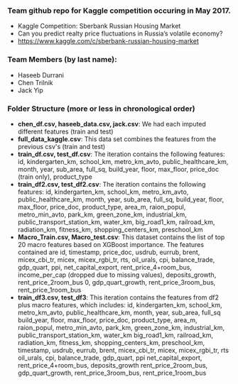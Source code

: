 ### Team github repo for Kaggle competition occuring in May 2017. 
* Kaggle Competition: Sberbank Russian Housing Market
* Can you predict realty price fluctuations in Russia’s volatile economy?
* https://www.kaggle.com/c/sberbank-russian-housing-market

### Team Members (by last name): 
* Haseeb Durrani 
* Chen Trilnik
* Jack Yip

### Folder Structure (more or less in chronological order)
* __chen_df.csv, haseeb_data.csv, jack.csv__: We had each imputed different features (train and test)
* __full_data_kaggle.csv__: This data set combines the features from the previous csv's (train and test)
* __train_df.csv, test_df.csv__: The iteration contains the following features: id, kindergarten_km, school_km, metro_km_avto, public_healthcare_km, month, year, sub_area, full_sq, build_year, floor, max_floor, price_doc (train only), product_type
* __train_df2.csv, test_df2.csv__: The iteration contains the following features: id, kindergarten_km, school_km, metro_km_avto, public_healthcare_km, month, year, sub_area, full_sq, build_year, floor, max_floor, price_doc, product_type, area_m, raion_popul, metro_min_avto, park_km, green_zone_km, industrial_km, public_transport_station_km, water_km, big_road1_km, railroad_km, radiation_km, fitness_km, shopping_centers_km, preschool_km
* __Macro_Train.csv, Macro_test.csv__: This dataset contains the list of top 20 macro features based on XGBoost importance. The features contained are id, timestamp, price_doc, usdrub, eurrub, brent, micex_cbi_tr, micex, micex_rgbi_tr, rts, oil_urals, cpi, balance_trade, gdp_quart, ppi, net_capital_export, rent_price_4+room_bus, income_per_cap (dropped due to missing values), deposits_growth, rent_price_2room_bus     0, gdp_quart_growth, rent_price_3room_bus, rent_price_1room_bus
* __train_df3.csv, test_df3__: This iteration contains the features from df2 plus macro features, which includes: id, kindergarten_km, school_km, metro_km_avto, public_healthcare_km, month, year, sub_area, full_sq	build_year, floor, max_floor, price_doc, product_type, area_m, raion_popul, metro_min_avto, park_km, green_zone_km, industrial_km, public_transport_station_km, water_km	big_road1_km, railroad_km, radiation_km, fitness_km, shopping_centers_km, preschool_km, timestamp, usdrub, eurrub, brent, micex_cbi_tr, micex, micex_rgbi_tr, rts	oil_urals, cpi, balance_trade, gdp_quart, ppi	net_capital_export, rent_price_4+room_bus, deposits_growth	rent_price_2room_bus, gdp_quart_growth, rent_price_3room_bus, rent_price_1room_bus
